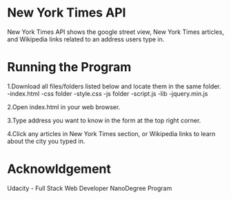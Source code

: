 # New York Times API
New York Times API shows the google street view, New York Times articles, and Wikipedia links related to an address users type in.

# Running the Program
1.Download all files/folders listed below and locate them in the same folder.
  -index.html
  -css folder
    -style.css
  -js folder
    -script.js
    -lib
      -jquery.min.js

2.Open index.html in your web browser.

3.Type address you want to know in the form at the top right corner.

4.Click any articles in New York Times section, or Wikipedia links to learn about the city you typed in. 

# Acknowldgement
Udacity - Full Stack Web Developer NanoDegree Program
